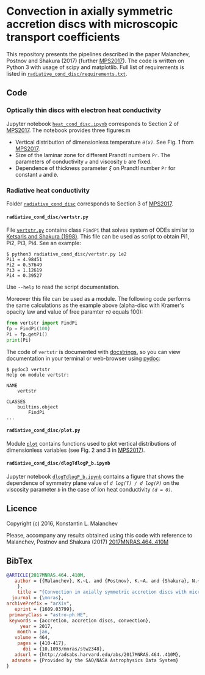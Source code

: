 # Convection in axially symmetric accretion discs with microscopic transport coefficients

This repository presents the pipelines described in the paper Malanchev, Postnov and Shakura (2017) (further [MPS2017](http://adsabs.harvard.edu/abs/2017MNRAS.464..410M)).
The code is written on Python 3 with usage of scipy and matplotlib.
Full list of requirements is listed in [`radiative_cond_disc/requirements.txt`](https://github.com/hombit/convinstab/blob/master/radiative_cond_disc/requirements.txt).


## Code

### Optically thin discs with electron heat conductivity
Jupyter notebook [`heat_cond_disc.ipynb`](https://github.com/hombit/convinstab/blob/master/heat_cond_disc.ipynb) corresponds to Section 2 of [MPS2017](http://adsabs.harvard.edu/abs/2017MNRAS.464..410M).
The notebook provides three figures:m
  - Vertical distribution of dimensionless temperature *`θ(x)`*. See Fig. 1 from [MPS2017](http://adsabs.harvard.edu/abs/2017MNRAS.464..410M).
  - Size of the laminar zone for different Prandtl numbers `Pr`. The parameters of conductivity *`a`* and viscosity *`b`* are fixed.
  - Dependence of thickness parameter *`ξ`* on Prandtl number `Pr` for constant *`a`* and *`b`*.
  
### Radiative heat conductivity
Folder [`radiative_cond_disc`](https://github.com/hombit/convinstab/tree/master/radiative_cond_disc) corresponds to Section 3 of [MPS2017](http://adsabs.harvard.edu/abs/2017MNRAS.464..410M).

#### `radiative_cond_disc/vertstr.py`
File [`vertstr.py`](https://github.com/hombit/convinstab/blob/master/radiative_cond_disc/vertstr.py) contains class `FindPi` that solves system of ODEs similar to [Ketsaris and Shakura (1998)](http://adsabs.harvard.edu/abs/1998A%26AT...15..193K).
This file can be used as script to obtain Pi1, Pi2, Pi3, Pi4. See an example:
```shell
$ python3 radiative_cond_disc/vertstr.py 1e2
Pi1 = 4.98451
Pi2 = 0.57649
Pi3 = 1.12619
Pi4 = 0.39527
```
Use `--help` to read the script documentation.

Moreover this file can be used as a module.
The following code performs the same calculations as the example above (alpha-disc with Kramer's opacity law and value of free paramter *`τ0`* equals 100):
```python
from vertstr import FindPi
fp = FindPi(100)
Pi = fp.getPi()
print(Pi)
```
The code of `vertstr` is documented with [docstrings](https://www.python.org/dev/peps/pep-0257/), so you can view documentation in your terminal or web-browser using [pydoc](https://docs.python.org/3/library/pydoc.html):
```shell
$ pydoc3 vertstr
Help on module vertstr:

NAME
    vertstr

CLASSES
    builtins.object
        FindPi
...
```

#### `radiative_cond_disc/plot.py`
Module [`plot`](https://github.com/hombit/convinstab/blob/master/radiative_cond_disc/plot.py) contains functions used to plot vertical distributions of dimensionless variables (see Fig. 2 and 3 in [MPS2017](http://adsabs.harvard.edu/abs/2017MNRAS.464..410M)).

#### `radiative_cond_disc/dlogTdlogP_b.ipynb`
Jupyter notebook [`dlogTdlogP_b.ipynb`](https://github.com/hombit/convinstab/blob/master/radiative_cond_disc/dlogTdlogP_b.ipynb) contains a figure that shows the dependence of symmetry plane value of *`d log(T) / d log(P)`* on the viscosity parameter *`b`* in the case of ion heat conductivity *`(d = 0)`*.


## Licence
Copyright (c) 2016, Konstantin L. Malanchev

Please, accompany any results obtained using this code with reference to Malanchev, Postnov and Shakura (2017) [2017MNRAS.464..410M](http://adsabs.harvard.edu/abs/2017MNRAS.464..410M)


## BibTex
```bibtex
@ARTICLE{2017MNRAS.464..410M,
   author = {{Malanchev}, K.~L. and {Postnov}, K.~A. and {Shakura}, N.~I.
	},
    title = "{Convection in axially symmetric accretion discs with microscopic transport coefficients}",
  journal = {\mnras},
archivePrefix = "arXiv",
   eprint = {1609.03799},
 primaryClass = "astro-ph.HE",
 keywords = {accretion, accretion discs, convection},
     year = 2017,
    month = jan,
   volume = 464,
    pages = {410-417},
      doi = {10.1093/mnras/stw2348},
   adsurl = {http://adsabs.harvard.edu/abs/2017MNRAS.464..410M},
  adsnote = {Provided by the SAO/NASA Astrophysics Data System}
}
```
